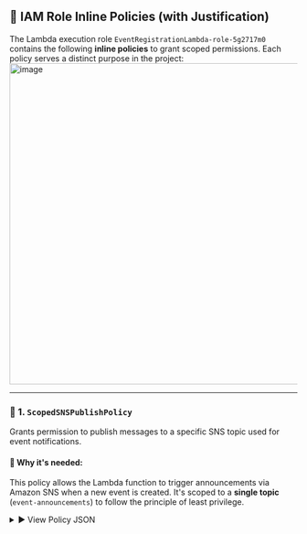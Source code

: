 ## 🔐 IAM Role Inline Policies (with Justification)

The Lambda execution role `EventRegistrationLambda-role-5g2717m0` contains the following **inline policies** to grant scoped permissions. Each policy serves a distinct purpose in the project:
<img width="1599" height="562" alt="image" src="https://github.com/user-attachments/assets/2870d9f5-4b2c-45f2-a2e1-5cbd59353363" />

---

### 📄 1. `ScopedSNSPublishPolicy`

Grants permission to publish messages to a specific SNS topic used for event notifications.

#### 📌 Why it's needed:
This policy allows the Lambda function to trigger announcements via Amazon SNS when a new event is created. It's scoped to a **single topic** (`event-announcements`) to follow the principle of least privilege.

<details>
<summary>▶️ View Policy JSON</summary>

```json
{
    "Version": "2012-10-17",
    "Statement": [
        {
            "Effect": "Allow",
            "Action": [
                "sns:Publish"
            ],
            "Resource": "arn:aws:sns:ap-south-1:<ACCOUNT-ID>:event-announcements"
        }
    ]
}
```
---
### 📄 2. s3-bucket-getPutObjectPolicy
Provides controlled access to an S3 bucket used for frontend hosting or reading/writing JSON files.

#### 📌 Why it's needed:
This is used if the Lambda function needs to interact with the frontend's S3 bucket (e.g., fetching events.json, updating data, etc.). This can include s3:GetObject, s3:PutObject, etc., and should be bucket-specific.

<details> <summary>▶️ View Policy JSON</summary>
  
```json
{
    "Version": "2012-10-17",
    "Statement": [
        {
            "Sid": "VisualEditor0",
            "Effect": "Allow",
            "Action": [
                "s3:PutObject",
                "s3:GetObject"
            ],
            "Resource": "arn:aws:s3:::event-announcement-system-<ACCOUNT-ID>/*"
        }
    ]
}
```
---
### 📄 3. AWSLambdaBasicExecutionRole (Managed Policy)
Note: This is an AWS-managed policy, not an inline one, but it's important to list here.

#### 📌 Why it's needed:
Allows the Lambda function to create log groups, write to log streams, and send log events to Amazon CloudWatch. This is essential for observability and debugging in any serverless architecture.



